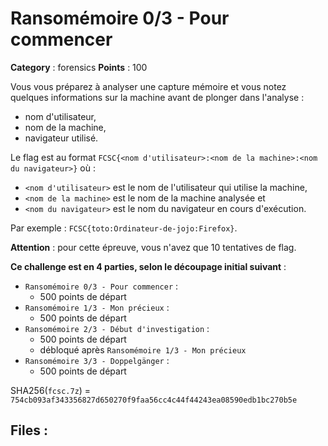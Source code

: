 # Ransomémoire 0/3 - Pour commencer

**Category** : forensics
**Points** : 100

Vous vous préparez à analyser une capture mémoire et vous notez quelques informations sur la machine avant de plonger dans l'analyse :
* nom d'utilisateur,
* nom de la machine,
* navigateur utilisé.

Le flag est au format `FCSC{<nom d'utilisateur>:<nom de la machine>:<nom du navigateur>}` où :
* `<nom d'utilisateur>` est le nom de l'utilisateur qui utilise la machine,
* `<nom de la machine>` est le nom de la machine analysée et
* `<nom du navigateur>` est le nom du navigateur en cours d'exécution.

Par exemple : `FCSC{toto:Ordinateur-de-jojo:Firefox}`.

**Attention** : pour cette épreuve, vous n'avez que 10 tentatives de flag.

**Ce challenge est en 4 parties, selon le découpage initial suivant** :
- `Ransomémoire 0/3 - Pour commencer` :
    * 500 points de départ
- `Ransomémoire 1/3 - Mon précieux` :
    * 500 points de départ
- `Ransomémoire 2/3 - Début d'investigation` :
    * 500 points de départ
    * débloqué après `Ransomémoire 1/3 - Mon précieux`
- `Ransomémoire 3/3 - Doppelgänger` :
    * 500 points de départ

SHA256(`fcsc.7z`) = `754cb093af343356827d650270f9faa56cc4c44f44243ea08590edb1bc270b5e`

## Files : 
